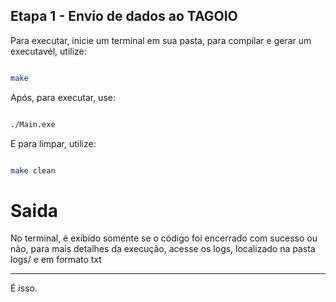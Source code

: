 ## Etapa 1 - Envio de dados ao TAGOIO ##

Para executar, inicie um terminal em sua pasta, para compilar e gerar um executavél, utilize:

```bash

make

```

Após, para executar, use:

```bash

./Main.exe

```

E para limpar, utilize:

```bash

make clean

```

# Saida #

No terminal, é exibido somente se o código foi encerrado com sucesso ou não, para mais detalhes da execução, acesse os logs, localizado na pasta logs/ e em formato txt

--------------------------------

É isso. 